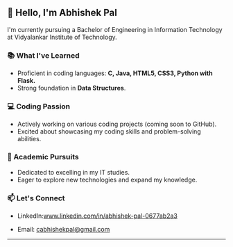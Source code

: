 
## 👋 Hello, I'm Abhishek Pal

I'm currently pursuing a Bachelor of Engineering in Information Technology at Vidyalankar Institute of Technology.

### 📚 What I've Learned

- Proficient in coding languages: **C, Java, HTML5, CSS3, Python with Flask.**
- Strong foundation in **Data Structures**.
 
### 💻 Coding Passion

- Actively working on various coding projects (coming soon to GitHub).
- Excited about showcasing my coding skills and problem-solving abilities.

### 🚀 Academic Pursuits

- Dedicated to excelling in my IT studies.
- Eager to explore new technologies and expand my knowledge.

### 📫 Let's Connect

- LinkedIn:www.linkedin.com/in/abhishek-pal-0677ab2a3

- Email: cabhishekpal@gmail.com


---
